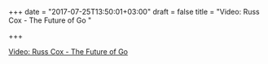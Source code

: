 +++
date = "2017-07-25T13:50:01+03:00"
draft = false
title = "Video:  Russ Cox - The Future of Go  "

+++

<p><a href="https://golangnews.com/stories/2437-video-russ-cox-the-future-of-go-gophercon">Video:  Russ Cox - The Future of Go  </a></p>
